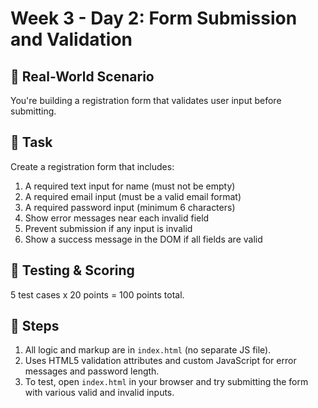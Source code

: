 # Week 3 - Day 2: Form Submission and Validation

## 🧠 Real-World Scenario
You're building a registration form that validates user input before submitting.

## 🎯 Task
Create a registration form that includes:
1. A required text input for name (must not be empty)
2. A required email input (must be a valid email format)
3. A required password input (minimum 6 characters)
4. Show error messages near each invalid field
5. Prevent submission if any input is invalid
6. Show a success message in the DOM if all fields are valid

## 🧪 Testing & Scoring
5 test cases x 20 points = 100 points total.

## 🚀 Steps
1. All logic and markup are in `index.html` (no separate JS file).
2. Uses HTML5 validation attributes and custom JavaScript for error messages and password length.
3. To test, open `index.html` in your browser and try submitting the form with various valid and invalid inputs.
